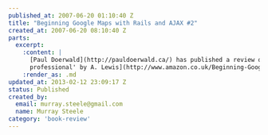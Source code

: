 ```yaml
--- 
published_at: 2007-06-20 01:10:40 Z
title: "Beginning Google Maps with Rails and AJAX #2"
created_at: 2007-06-20 08:10:40 Z
parts:
  excerpt:
    :content: |
      [Paul Doerwald](http://pauldoerwald.ca/) has published a review of his copy of ['Beginning Google Maps Applications with Rails and Ajax - from novice to
      professional' by A. Lewis](http://www.amazon.co.uk/Beginning-Google-Maps-Applications-Rails/dp/1590597877/ref=sr_1_2/203-7531475-6650320?ie=UTF8&s=books&qid=1180086616&sr=1-2),  published by [Apress](http://www.apress.com/) on [his blog](http://pauldoerwald.ca/2007/6/19/beginning-google-maps).
    :render_as: .md
updated_at: 2013-02-12 23:09:17 Z
status: Published
created_by: 
  email: murray.steele@gmail.com
  name: Murray Steele
category: 'book-review'
---
```

